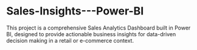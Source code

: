 # Sales-Insights---Power-BI
This project is a comprehensive Sales Analytics Dashboard built in Power BI, designed to provide actionable business insights for data-driven decision making in a retail or e-commerce context.
